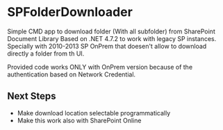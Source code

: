 # SPFolderDownloader
Simple CMD app to download folder (With all subfolder) from SharePoint Document Library
Based on .NET 4.7.2 to work with legacy SP instances. Specially with 2010-2013 SP OnPrem that doesen't allow to download directly a folder from th UI.

Provided code works ONLY with OnPrem version because of the authentication based on Network Credential.

## Next Steps
* Make download location selectable programmatically
* Make this work also with SharePoint Online


